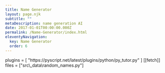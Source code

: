 ```yaml
---
title: Name Generator
layout: page.njk
subtitle: ""
metaDescription: name generation AI
date: 2017-01-01T00:00:00.000Z
permalink: /Name-Generator/index.html
eleventyNavigation:
  key: Name Generator
  order: 6
---
```

 
    
        
<html>
    <py-config>
        plugins = [
            "https://pyscript.net/latest/plugins/python/py_tutor.py"
        ]
        [[fetch]]
        files = ["src\_data\random_names.py"]
    </py-config>
    <div style="margin-right: 3rem">
        <py-repl id="my-repl" auto-generate="true"> </py-repl>
    </div>
</html>